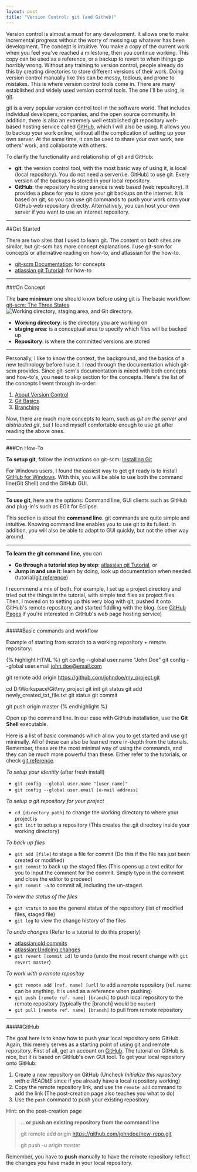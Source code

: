 ```yaml
---
layout: post
title: "Version Control: git (and Github)"
---
```


Version control is almost a must for any development. It allows one to make incremental progress without the worry of messing up whatever has been development. The concept is intuitive. You make a copy of the current work when you feel you've reached a milestone, then you continue working. This copy can be used as a reference, or a backup to revert to when things go horribly wrong. Without any training to version control, people already do this by creating directories to store different versions of their work. Doing version control manually like this can be messy, tedious, and prone to mistakes. This is where version control tools come in. There are many established and widely used version control tools. The one I'll be using, is [git](http://git-scm.com/).

git is a very popular version control tool in the software world. That includes individual developers, companies, and the open source community. In addition, there is also an extremely well established git repository web-based hosting service called [GitHub](https://github.com/), which I will also be using. It allows you to backup your work online, without all the complication of setting up your own server. At the same time, it can be used to share your own work, see others' work, and collaborate with others.

To clarify the functionality and relationship of git and GitHub:

* __git__: the version control tool, with the most basic way of using it, is local (local repository). You do not need a server(i.e. GitHub) to use git. Every version of the backups is stored in your local repository.
* __GitHub__: the repository hosting service is web based (web repository). It provides a place for you to store your git backups on the internet. It is based on git, so you can use git commands to push your work onto your GitHub web repository directly. Alternatively, you can host your own server if you want to use an internet repository.

------

##Get Started

There are two sites that I used to learn git. The content on both sites are similar, but git-scm has more concept explanations. I use git-scm for concepts or alternative reading on how-to, and atlassian for the how-to.

* [git-scm Documentation](http://git-scm.com/doc): for concepts
* [atlassian git Tutorial](https://www.atlassian.com/git/tutorials): for how-to

------

###On Concept

The **bare minimum** one should know before using git is The basic workflow: [git-scm: The Three States](http://git-scm.com/book/en/v2/Getting-Started-Git-Basics#The-Three-States)
![Working directory, staging area, and Git directory.](http://git-scm.com/book/en/v2/book/01-introduction/images/areas.png)

* __Working directory__: is the directory you are working on
* __staging area__: is a conceptual area to specify which files will be backed up
* __Repository__: is where the committed versions are stored

------

Personally, I like to know the context, the background, and the basics of a new technology before I use it. I read through the documentation which git-scm provides. Since git-scm's documentation is mixed with both concepts and how-to's, you need to skip section for the concepts. Here's the list of the concepts I went through in-order:

1. [About Version Control](http://git-scm.com/book/en/v2/Getting-Started-About-Version-Control)
2. [Git Basics](http://git-scm.com/book/en/v2/Getting-Started-Git-Basics)
3. [Branching](http://git-scm.com/book/en/v2/Git-Branching-Branches-in-a-Nutshell)

Now, there are much more concepts to learn, such as *git on the server* and *distributed git*, but I found myself comfortable enough to use git after reading the above ones.

------

###On How-To

__To setup git__, follow the instructions on git-scm: [Installing Git](http://git-scm.com/book/en/v2/Getting-Started-Installing-Git)

For Windows users, I found the easiest way to get git ready is to install [GitHub for Windows](https://windows.github.com/). With this, you will be able to use both the command line(Git Shell) and the GitHub GUI.

------

__To use git__, here are the options: Command line, GUI clients such as GitHub and plug-in's such as EGit for Eclipse.

This section is about the __command line__. git commands are quite simple and intuitive. Knowing command line enables you to use git to its fullest. In addition, you will also be able to adapt to GUI quickly, but not the other way around.

------

__To learn the git command line__, you can

* __Go through a tutorial step by step__: [atlassian git Tutorial](https://www.atlassian.com/git/tutorials), or
* __Jump in and use it__: learn by doing, look up documentation when needed (tutorial/[git reference](http://git-scm.com/docs))

I recommend a mix of both. For example, I set up a project directory and tried out the things in the tutorial, with simple text files as project files. Then, I moved on to setting up this very blog with git, pushed it onto GitHub's remote repository, and started fiddling with the blog. (see [GitHub Pages](https://pages.github.com/) if you're interested in GitHub's web page hosting service)

------

#####Basic commands and workflow

Example of starting from scratch to a working repository + remote repository:

{% highlight HTML %}
git config --global user.name "John Doe"
git config --global user.email john.doe@email.com

git remote add origin https://github.com/johndoe/my_project.git

cd D:\Workspace\Git\my_project
git init
git status
git add newly_created_txt_file.txt
git status
git commit

git push origin master
{% endhighlight %}

Open up the command line. In our case with GitHub installation, use the __Git Shell__ executable. 

Here is a list of basic commands which allow you to get started and use git minimally. All of these can also be learned more in-depth from the tutorials. Remember, these are the most minimal way of using the commands, and they can be much more powerful than these. Either refer to the tutorials, or check [git reference](http://git-scm.com/docs).

_To setup your identity_ (after fresh install)

* `git config --global user.name "[user name]"`
* `git config --global user.email [e-mail address]`


_To setup a git repository for your project_

* `cd [directory path]` to change the working directory to where your project is
* `git init` to setup a repository (This creates the .git directory inside your working directory)

_To back up files_

* `git add [file]` to stage a file for commit (Do this if the file has just been created or modified)
* `git commit` to back up the staged files (This opens up a text editor for you to input the comment for the commit. Simply type in the comment and close the editor to proceed)
* `git commit -a` to commit all, including the un-staged.

_To view the status of the files_

* `git status` to see the general status of the repository (list of modified files, staged file)
* `git log` to view the change history of the files

_To undo changes_ (Refer to a tutorial to do this properly)

* [atlassian:old commits](https://www.atlassian.com/git/tutorials/viewing-old-commits)
* [atlassian:Undoing changes](https://www.atlassian.com/git/tutorials/undoing-changes)
* `git revert [commit id]` to undo (undo the most recent change with `git revert master`)

_To work with a remote repositoy_

* `git remote add [ref. name] [url]` to add a remote repository (ref. name can be anything. It is used as a reference when pushing)
* `git push [remote ref. name] [branch]` to push local repository to the remote repository (typically the [branch] would be `master`)
* `git pull [remote ref. name] [branch]` to pull from remote repository

------

#####GitHub

The goal here is to know how to push your local repository onto GitHub. Again, this merely serves as a starting point of using git and remote repository. First of all, get an account on [GitHub](https://github.com/). The tutorial on GitHub is nice, but it is based on GitHub's own GUI tool. To get your local repository onto GitHub:

1. Create a new repository on GitHub (Uncheck _Initialize this repository with a README_ since if you already have a local repository working)
2. Copy the remote repository link, and use the `remote add` command to add the link (The post-creation page also teaches you what to do)
3. Use the `push` command to push your existing repository

Hint: on the post-creation page

>__…or push an existing repository from the command line__
>
>git remote add origin https://github.com/johndoe/new-repo.git
>
>git push -u origin master

Remember, you have to __push__ manually to have the remote repository reflect the changes you have made in your local repository.